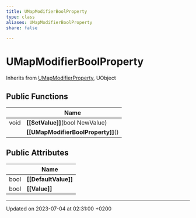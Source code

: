 ```yaml
---
title: UMapModifierBoolProperty
type: class
aliases: UMapModifierBoolProperty
share: false

---
```


# UMapModifierBoolProperty





Inherits from [UMapModifierProperty](/docs/SDK/Source/Classes/classUMapModifierProperty.md), UObject

## Public Functions

|                | Name           |
| -------------- | -------------- |
| void | **[[SetValue]]**(bool NewValue) |
| | **[[UMapModifierBoolProperty]]**() |

## Public Attributes

|                | Name           |
| -------------- | -------------- |
| bool | **[[DefaultValue]]**  |
| bool | **[[Value]]**  |

-------------------------------

Updated on 2023-07-04 at 02:31:00 +0200